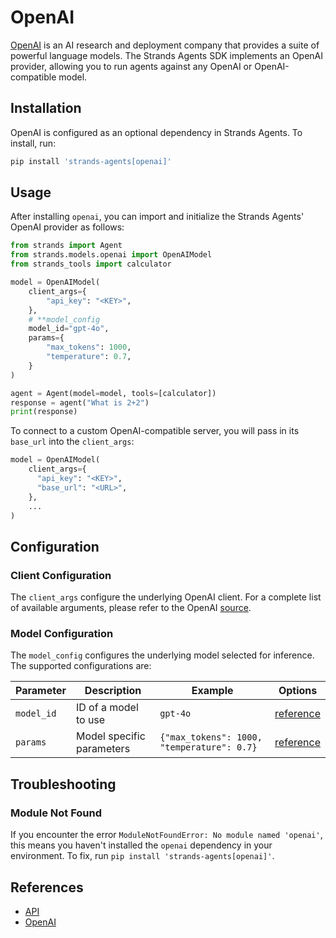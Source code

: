 # OpenAI

[OpenAI](https://platform.openai.com/docs/overview) is an AI research and deployment company that provides a suite of powerful language models. The Strands Agents SDK implements an OpenAI provider, allowing you to run agents against any OpenAI or OpenAI-compatible model.

## Installation

OpenAI is configured as an optional dependency in Strands Agents. To install, run:

```bash
pip install 'strands-agents[openai]'
```

## Usage

After installing `openai`, you can import and initialize the Strands Agents' OpenAI provider as follows:

```python
from strands import Agent
from strands.models.openai import OpenAIModel
from strands_tools import calculator

model = OpenAIModel(
    client_args={
        "api_key": "<KEY>",
    },
    # **model_config
    model_id="gpt-4o",
    params={
        "max_tokens": 1000,
        "temperature": 0.7,
    }
)

agent = Agent(model=model, tools=[calculator])
response = agent("What is 2+2")
print(response)
```

To connect to a custom OpenAI-compatible server, you will pass in its `base_url` into the `client_args`:

```python
model = OpenAIModel(
    client_args={
      "api_key": "<KEY>",
      "base_url": "<URL>",
    },
    ...
)
```

## Configuration

### Client Configuration

The `client_args` configure the underlying OpenAI client. For a complete list of available arguments, please refer to the OpenAI [source](https://github.com/openai/openai-python).

### Model Configuration

The `model_config` configures the underlying model selected for inference. The supported configurations are:

|  Parameter | Description | Example | Options |
|------------|-------------|---------|---------|
| `model_id` | ID of a model to use | `gpt-4o` | [reference](https://platform.openai.com/docs/models)
| `params` | Model specific parameters | `{"max_tokens": 1000, "temperature": 0.7}` | [reference](https://platform.openai.com/docs/api-reference/chat/create)

## Troubleshooting

### Module Not Found

If you encounter the error `ModuleNotFoundError: No module named 'openai'`, this means you haven't installed the `openai` dependency in your environment. To fix, run `pip install 'strands-agents[openai]'`.

## References

- [API](../../../api-reference/models.md)
- [OpenAI](https://platform.openai.com/docs/overview)
